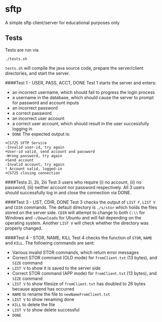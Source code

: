 # sftp
A simple sftp client/server for educational purposes only

## Tests
Tests are run via
```
./tests.sh
```
`tests.sh` will compile the java source code, prepare the server/client directories, and start the server.

####Test 1 - USER, PASS, ACCT, DONE
Test 1 starts the server and enters:
- an incorrect username, which should fail to progress the login process
- a username in the database, which should cause the server to prompt for password and account inputs
- an incorrect password
- a correct password
- an incorrect user account
- a correct user account, which should result in the user successfully logging in
- `DONE`
The expected output is:
```
+CS725 SFTP Service
-Invalid user-id, try again
+User-id valid, send account and password
-Wrong password, try again
+Send account
-Invalid account, try again
! Account valid, logged-in
+CS725 closing connection
```

####Tests 2i, 2ii, 2iii
Test 3 users who require (i) no account, (ii) no password, (iii) neither account nor password respectively.
All 3 users should successfully log in and close the connection via DONE.

####Test 3 - LIST, CDIR, DONE
Test 3 checks the output of `LIST F`, `LIST V` and `CDIR` commands. The default directory is `./s/stor` which holds the files stored on the server side.
`CDIR` will attempt to change to both `C:\\` for Windows and `~/Downloads` for Ubuntu and will fail depending on the operating system. Another `LIST V` will check whether the directory was properly changed.

####Test 4 - STOR, NAME, KILL
Test 4 checks the function of `STOR`, `NAME` and `KILL`. The following commands are sent:
- Various invalid STOR commands, which return error messages
- Correct STOR command (OLD mode) for `fromClient.txt` (13 bytes), and `SIZE` command
- `LIST V` to show it is saved to the server side
- Correct STOR command (APP mode) for `fromClient.txt` (13 bytes), and `SIZE` command
- `LIST V` to show filesize of `fromClient.txt` has doubled to 26 bytes because append has occurred
- `NAME` to rename the file to `newNameFromClient.txt`
- `LIST V` to show renaming done
- `KILL` to delete the file
- `LIST V` to show delete successful
- `DONE`